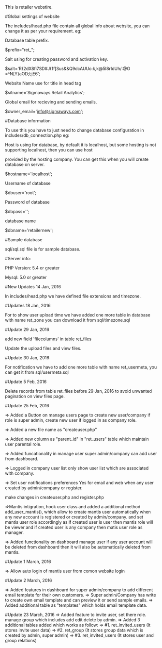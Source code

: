 
This is retailer webstire.

#Global settings of website

The includes/head.php file contain all global info about website, you can change it as per your requirement. eg:

Database table prefix.

$prefix="ret_";

Salt using for creating password and activation key.

$salt='R{2dX8fi7SD#J(1f[Sus&&Q9dcAUUo:k,k@5I8rIdUh/:@O =^N[Y}aOD;l;jE6';

Website Name use for title in head tag

$sitname='Sigmaways Retail Analytics';

Global email for recieving and sending emails.

$owner_email='info@sigmaways.com';

#Database information

To use this you have to just need to change database configuration in includes/db_connection.php eg:

Host is using for database, by default it is localhost, but some hosting is not supporting localhost, then you can use host 

provided by the hosting company. You can get this when you will create database on server.

$hostname='localhost';

Username of database

$dbuser='root';

Password of database

$dbpass='';

database name

$dbname='retailernew';

#Sample database

sql/sql.sql file is for sample database.

#Server info:

PHP Version: 5.4 or greater

Mysql: 5.0 or greater

#New Updates 14 Jan, 2016

In includes/head.php we have defined file extensions and timezone.

#Updates 18 Jan, 2016

For to show user upload time we have added one more table in database with name ret_zone you can download it from sql/timezone.sql

#Update 29 Jan, 2016

add new field 'filecolumns' in table ret_files

Update the upload files and view files.

#Update 30 Jan, 2016

For notification we have to add one more table with name ret_usermeta, you can get it from sql/usermeta.sql

#Update 5 Feb, 2016

Delete records from table ret_files before 29 Jan, 2016 to avoid unwanted pagination on view files page.

#Update 25 Feb, 2016

=> Added a Button on manage users page to create new user/company if role is super admin, create new user if logged in as company role.

=> Added a new file name as "createuser.php"

=> Added new column as "parent_id" in "ret_users" table which maintain user parental role.

=> Added funcationality in manage user super admin/company can add user from dashboard.

=> Logged in company user list only show user list which are associated with company.

=> Set user notifications preferences Yes for email and web when any user created by admin/company or register.

make changes in createuser.php and register.php


=>Mantis intigration, hook user class and added a additional method add_user_mantis(), which allow to create mantis user automatically when any new account is registered or created by admin/company. and set mantis user role accordingly as if created user is user then mantis role will be viewer and if created user is any company then matis user role as manager.

=> Added functionality on dashboard manage user if any user account will be deleted from dashboard then it will also be automatically deleted from mantis.

#Update 1 March, 2016

=> Allow auto login of mantis user from comon website login

#Update 2 March, 2016

=> Added features in dashboard for super admin/company to add different email template for their own customers.
=> Super admin/Company has write to create own email template and can preview it or send sample emails.
=> Added additional table as "templates" which holds email template data.

#Update 23 March, 2016
=> Added feature to invite user, set there role. manage group which includes add edit delete by admin.
=> Added 3 additional tables added which works as follow:
=> #1. ret_invited_users (It stores invite user data)
=> #2. ret_group (It stores group data which is created by admin, super admin)
=> #3. ret_invited_users (It stores user and group relations)

